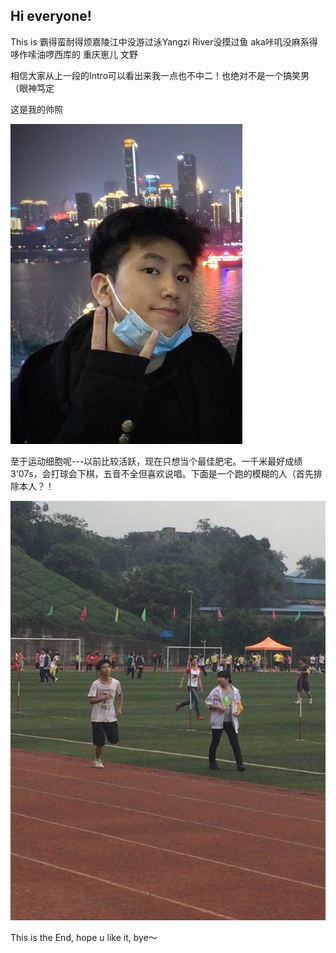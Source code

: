 ## Hi everyone! 
This is 霸得蛮耐得烦嘉陵江中没游过泳Yangzi River没摸过鱼
aka咔叽没麻系得哆作嗦油啰西库的
重庆崽儿 文野

相信大家从上一段的Intro可以看出来我一点也不中二！也绝对不是一个搞笑男（眼神笃定

这是我的帅照

![pic1](assets/pic1.jpg)


至于运动细胞呢---以前比较活跃，现在只想当个最佳肥宅。一千米最好成绩3'07s，会打球会下棋，五音不全但喜欢说唱。下面是一个跑的模糊的人（首先排除本人？！

![pic2](assets/pic2.jpg)



This is the End, hope u like it, bye～



